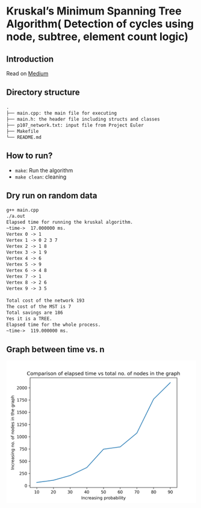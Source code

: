 # Kruskal’s Minimum Spanning Tree Algorithm( Detection of cycles using node, subtree, element count logic)

## Introduction
Read on [Medium](https://akcgjc007.medium.com/kruskals-minimum-spanning-tree-algorithm-detection-of-cycles-using-node-subtree-element-count-d995cf8f8bc3)

## Directory structure
```
.
├── main.cpp: the main file for executing
├── main.h: the header file including structs and classes
├── p107_network.txt: input file from Project Euler
├── Makefile
└── README.md
```

## How to run?
 - `make`: Run the algorithm
 - `make clean`: cleaning

## Dry run on random data
```
g++ main.cpp
./a.out
Elapsed time for running the kruskal algorithm.
~time->  17.000000 ms.
Vertex 0 -> 1 
Vertex 1 -> 0 2 3 7 
Vertex 2 -> 1 8 
Vertex 3 -> 1 9 
Vertex 4 -> 6 
Vertex 5 -> 9 
Vertex 6 -> 4 8 
Vertex 7 -> 1 
Vertex 8 -> 2 6 
Vertex 9 -> 3 5 

Total cost of the network 193
The cost of the MST is 7
Total savings are 186
Yes it is a TREE.
Elapsed time for the whole process.
~time->  119.000000 ms.
```
## Graph between time vs. n
<img src="./img/img.png" width="800" />
